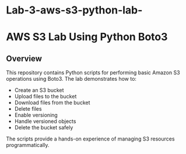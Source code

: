 # Lab-3-aws-s3-python-lab-

# AWS S3 Lab Using Python Boto3

## Overview
This repository contains Python scripts for performing basic Amazon S3 operations using Boto3. The lab demonstrates how to:

- Create an S3 bucket
- Upload files to the bucket
- Download files from the bucket
- Delete files
- Enable versioning
- Handle versioned objects
- Delete the bucket safely

The scripts provide a hands-on experience of managing S3 resources programmatically.
